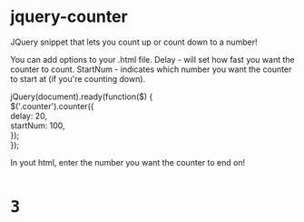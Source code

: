 # jquery-counter
JQuery snippet that lets you count up or count down to a number!

You can add options to your .html file.
Delay - will set how fast you want the counter to count.
StartNum - indicates which number you want the counter to start at (if you're counting down).

 jQuery(document).ready(function($) {<br />
    $('.counter').counter({<br />
	delay: 20, <br />
	startNum: 100, <br/>
      });<br/>
  });<br/>
        
        
 In yout html, enter the number you want the counter to end on!       
  <pre><h1 class="counter">3</h1></pre>
